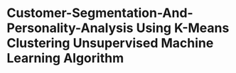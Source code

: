 # Customer-Segmentation-And-Personality-Analysis Using K-Means Clustering Unsupervised Machine Learning Algorithm

